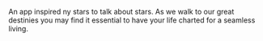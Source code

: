 An app inspired ny stars to talk about stars.
As we walk to our great destinies you may find it essential to have your life charted for a seamless living.